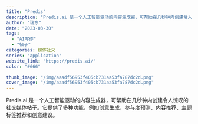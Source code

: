 ```yaml
---
title: "Predis"
description: "Predis.ai 是一个人工智能驱动的内容生成器，可帮助在几秒钟内创建令人惊叹的社交媒体帖子。它提供了多种功能，例如创"
author: "瑞东"
date: "2023-03-30"
tags:
  - "AI写作"
  - "帖子"
categories: 媒体社交
series: "application"
website_link: "https://predis.ai/"
color: "#666"

thumb_image: "/img/aaadf56953f405cb731aa53fa787dc2d.png"
cover_image: "/img/aaadf56953f405cb731aa53fa787dc2d.png"
---
```


Predis.ai 是一个人工智能驱动的内容生成器，可帮助在几秒钟内创建令人惊叹的社交媒体帖子。它提供了多种功能，例如创意生成、参与度预测、内容推荐、主题标签推荐和创意建议。 